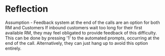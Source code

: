 # Reflection 
Assumption - Feedback system at the end of the calls are an option for both RM and Customers 
If inbound customers wait too long for their first available RM, they may feel obligated to provide feedback of this difficulty. This can be done by pressing '1' to the automated prompts, occurring at the end of the call. Alternatively, they can just hang up to avoid this option entirely.
